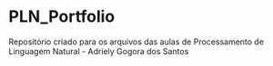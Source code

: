 # PLN_Portfolio
Repositório criado para os arquivos das aulas de Processamento de Linguagem Natural - Adriely Gogora dos Santos
